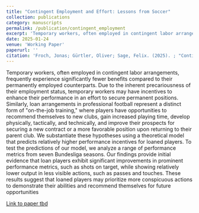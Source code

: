 ```yaml
---
title: "Contingent Employment and Effort: Lessons from Soccer"
collection: publications
category: manuscripts
permalink: /publication/contingent_employment
excerpt: 'Temporary workers, often employed in contingent labor arrangements, frequently experience significantly fewer benefits compared to their permanently employed counterparts. Due to the inherent precariousness of their employment status, temporary workers may have incentives to enhance their performance in an effort to secure permanent positions. Similarly, loan arrangements in professional football represent a distinct form of "on-the-job training," where players have opportunities to recommend themselves to new clubs, gain increased playing time, develop physically, tactically, and technically, and improve their prospects for securing a new contract or a more favorable position upon returning to their parent club. We substantiate these hypotheses using a theoretical model that predicts relatively higher performance incentives for loaned players. To test the predictions of our model, we analyze a range of performance metrics from seven Bundesliga seasons. Our findings provide initial evidence that loan players exhibit significant improvements in prominent performance metrics, such as shots on target, while showing relatively lower output in less visible actions, such as passes and touches. These results suggest that loaned players may prioritize more conspicuous actions to demonstrate their abilities and recommend themselves for future opportunities'
date: 2025-01-24
venue: 'Working Paper'
paperurl: ''
citation: 'Froch, Jonas; Gürtler, Oliver; Sage, Felix. (2025). ; "Contingent Employment and Effort: Lessons from Soccer"; Working Paper'
---
```


Temporary workers, often employed in contingent labor arrangements, frequently experience significantly fewer benefits compared to their permanently employed counterparts. Due to the inherent precariousness of their employment status, temporary workers may have incentives to enhance their performance in an effort to secure permanent positions. Similarly, loan arrangements in professional football represent a distinct form of "on-the-job training," where players have opportunities to recommend themselves to new clubs, gain increased playing time, develop physically, tactically, and technically, and improve their prospects for securing a new contract or a more favorable position upon returning to their parent club. We substantiate these hypotheses using a theoretical model that predicts relatively higher performance incentives for loaned players. To test the predictions of our model, we analyze a range of performance metrics from seven Bundesliga seasons. Our findings provide initial evidence that loan players exhibit significant improvements in prominent performance metrics, such as shots on target, while showing relatively lower output in less visible actions, such as passes and touches. These results suggest that loaned players may prioritize more conspicuous actions to demonstrate their abilities and recommend themselves for future opportunities

[Link to paper tbd]()
